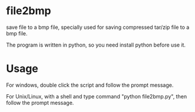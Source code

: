 file2bmp
========

save file to a bmp file, specially used for saving compressed tar/zip file to a bmp file.

The program is written in python, so you need install python before use it.

Usage
=====

For windows, double click the script and follow the prompt message.

For Unix/Linux, with a shell and type command "python file2bmp.py", then follow the prompt message.
